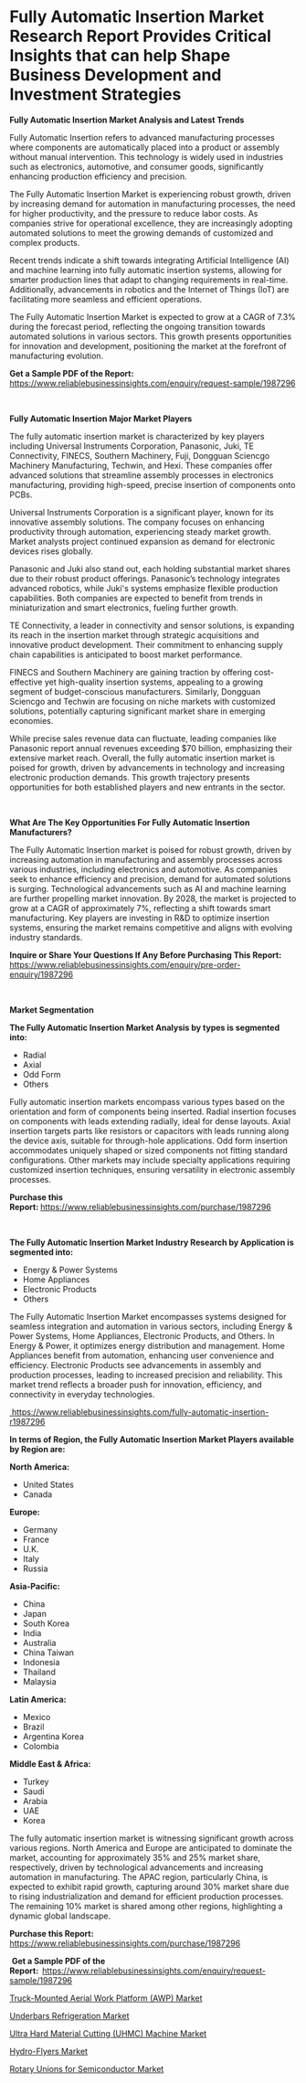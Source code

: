 <p><h1>Fully Automatic Insertion Market Research Report Provides Critical Insights that can help Shape Business Development and Investment Strategies</h1></p><p><strong>Fully Automatic Insertion Market Analysis and Latest Trends</strong></p>
<p><p>Fully Automatic Insertion refers to advanced manufacturing processes where components are automatically placed into a product or assembly without manual intervention. This technology is widely used in industries such as electronics, automotive, and consumer goods, significantly enhancing production efficiency and precision.</p><p>The Fully Automatic Insertion Market is experiencing robust growth, driven by increasing demand for automation in manufacturing processes, the need for higher productivity, and the pressure to reduce labor costs. As companies strive for operational excellence, they are increasingly adopting automated solutions to meet the growing demands of customized and complex products.</p><p>Recent trends indicate a shift towards integrating Artificial Intelligence (AI) and machine learning into fully automatic insertion systems, allowing for smarter production lines that adapt to changing requirements in real-time. Additionally, advancements in robotics and the Internet of Things (IoT) are facilitating more seamless and efficient operations.</p><p>The Fully Automatic Insertion Market is expected to grow at a CAGR of 7.3% during the forecast period, reflecting the ongoing transition towards automated solutions in various sectors. This growth presents opportunities for innovation and development, positioning the market at the forefront of manufacturing evolution.</p></p>
<p><strong>Get a Sample PDF of the Report:&nbsp;</strong> <a href="https://www.reliablebusinessinsights.com/enquiry/request-sample/1987296?utm_campaign=1091&utm_medium=2&utm_source=Github&utm_content=ia&utm_term=02032025&utm_id=fully-automatic-insertion">https://www.reliablebusinessinsights.com/enquiry/request-sample/1987296</a></p>
<p>&nbsp;</p>
<p><strong>Fully Automatic Insertion Major Market Players</strong></p>
<p><p>The fully automatic insertion market is characterized by key players including Universal Instruments Corporation, Panasonic, Juki, TE Connectivity, FINECS, Southern Machinery, Fuji, Dongguan Sciencgo Machinery Manufacturing, Techwin, and Hexi. These companies offer advanced solutions that streamline assembly processes in electronics manufacturing, providing high-speed, precise insertion of components onto PCBs.</p><p>Universal Instruments Corporation is a significant player, known for its innovative assembly solutions. The company focuses on enhancing productivity through automation, experiencing steady market growth. Market analysts project continued expansion as demand for electronic devices rises globally.</p><p>Panasonic and Juki also stand out, each holding substantial market shares due to their robust product offerings. Panasonic’s technology integrates advanced robotics, while Juki's systems emphasize flexible production capabilities. Both companies are expected to benefit from trends in miniaturization and smart electronics, fueling further growth.</p><p>TE Connectivity, a leader in connectivity and sensor solutions, is expanding its reach in the insertion market through strategic acquisitions and innovative product development. Their commitment to enhancing supply chain capabilities is anticipated to boost market performance.</p><p>FINECS and Southern Machinery are gaining traction by offering cost-effective yet high-quality insertion systems, appealing to a growing segment of budget-conscious manufacturers. Similarly, Dongguan Sciencgo and Techwin are focusing on niche markets with customized solutions, potentially capturing significant market share in emerging economies.</p><p>While precise sales revenue data can fluctuate, leading companies like Panasonic report annual revenues exceeding $70 billion, emphasizing their extensive market reach. Overall, the fully automatic insertion market is poised for growth, driven by advancements in technology and increasing electronic production demands. This growth trajectory presents opportunities for both established players and new entrants in the sector.</p></p>
<p>&nbsp;</p>
<p><strong>What Are The Key Opportunities For Fully Automatic Insertion Manufacturers?</strong></p>
<p><p>The Fully Automatic Insertion market is poised for robust growth, driven by increasing automation in manufacturing and assembly processes across various industries, including electronics and automotive. As companies seek to enhance efficiency and precision, demand for automated solutions is surging. Technological advancements such as AI and machine learning are further propelling market innovation. By 2028, the market is projected to grow at a CAGR of approximately 7%, reflecting a shift towards smart manufacturing. Key players are investing in R&D to optimize insertion systems, ensuring the market remains competitive and aligns with evolving industry standards.</p></p>
<p><strong>Inquire or Share Your Questions If Any Before Purchasing This Report:</strong> <a href="https://www.reliablebusinessinsights.com/enquiry/pre-order-enquiry/1987296?utm_campaign=1091&utm_medium=2&utm_source=Github&utm_content=ia&utm_term=02032025&utm_id=fully-automatic-insertion">https://www.reliablebusinessinsights.com/enquiry/pre-order-enquiry/1987296</a></p>
<p>&nbsp;</p>
<p><strong>Market Segmentation</strong></p>
<p><strong>The Fully Automatic Insertion Market Analysis by types is segmented into:</strong></p>
<p><ul><li>Radial</li><li>Axial</li><li>Odd Form</li><li>Others</li></ul></p>
<p><p>Fully automatic insertion markets encompass various types based on the orientation and form of components being inserted. Radial insertion focuses on components with leads extending radially, ideal for dense layouts. Axial insertion targets parts like resistors or capacitors with leads running along the device axis, suitable for through-hole applications. Odd form insertion accommodates uniquely shaped or sized components not fitting standard configurations. Other markets may include specialty applications requiring customized insertion techniques, ensuring versatility in electronic assembly processes.</p></p>
<p><strong>Purchase this Report:&nbsp;</strong><a href="https://www.reliablebusinessinsights.com/purchase/1987296?utm_campaign=1091&utm_medium=2&utm_source=Github&utm_content=ia&utm_term=02032025&utm_id=fully-automatic-insertion">https://www.reliablebusinessinsights.com/purchase/1987296</a></p>
<p>&nbsp;</p>
<p><strong>The Fully Automatic Insertion Market Industry Research by Application is segmented into:</strong></p>
<p><ul><li>Energy & Power Systems</li><li>Home Appliances</li><li>Electronic Products</li><li>Others</li></ul></p>
<p><p>The Fully Automatic Insertion Market encompasses systems designed for seamless integration and automation in various sectors, including Energy & Power Systems, Home Appliances, Electronic Products, and Others. In Energy & Power, it optimizes energy distribution and management. Home Appliances benefit from automation, enhancing user convenience and efficiency. Electronic Products see advancements in assembly and production processes, leading to increased precision and reliability. This market trend reflects a broader push for innovation, efficiency, and connectivity in everyday technologies.</p></p>
<p><a href="https://www.reliablebusinessinsights.com/fully-automatic-insertion-r1987296?utm_campaign=1091&utm_medium=2&utm_source=Github&utm_content=ia&utm_term=02032025&utm_id=fully-automatic-insertion">&nbsp;https://www.reliablebusinessinsights.com/fully-automatic-insertion-r1987296</a></p>
<p><strong>In terms of Region, the Fully Automatic Insertion Market Players available by Region are:</strong></p>
<p>
    <p> <strong> North America: </strong>
        <ul>
            <li>United States</li>
            <li>Canada</li>
        </ul>
        </p> 
    <p> <strong> Europe: </strong>
        <ul>
            <li>Germany</li>
            <li>France</li>
            <li>U.K.</li>
            <li>Italy</li>
            <li>Russia</li>
        </ul>
        </p> 
    <p> <strong> Asia-Pacific: </strong>
        <ul>
            <li>China</li>
            <li>Japan</li>
            <li>South Korea</li>
            <li>India</li>
            <li>Australia</li>
            <li>China Taiwan</li>
            <li>Indonesia</li>
            <li>Thailand</li>
            <li>Malaysia</li>
        </ul>
        </p> 
    <p> <strong> Latin America: </strong>
        <ul>
            <li>Mexico</li>
            <li>Brazil</li>
            <li>Argentina Korea</li>
            <li>Colombia</li>
        </ul>
        </p> 
    <p> <strong> Middle East & Africa: </strong>
        <ul>
            <li>Turkey</li>
            <li>Saudi</li>
            <li>Arabia</li>
            <li>UAE</li>
            <li>Korea</li>
        </ul>
    </p>
    </p>
<p><p>The fully automatic insertion market is witnessing significant growth across various regions. North America and Europe are anticipated to dominate the market, accounting for approximately 35% and 25% market share, respectively, driven by technological advancements and increasing automation in manufacturing. The APAC region, particularly China, is expected to exhibit rapid growth, capturing around 30% market share due to rising industrialization and demand for efficient production processes. The remaining 10% market is shared among other regions, highlighting a dynamic global landscape.</p></p>
<p><strong>Purchase this Report: </strong><a href="https://www.reliablebusinessinsights.com/purchase/1987296?utm_campaign=1091&utm_medium=2&utm_source=Github&utm_content=ia&utm_term=02032025&utm_id=fully-automatic-insertion">https://www.reliablebusinessinsights.com/purchase/1987296</a></p>
<p>&nbsp;<strong>Get a Sample PDF of the Report:&nbsp;&nbsp;</strong><a href="https://www.reliablebusinessinsights.com/enquiry/request-sample/1987296?utm_campaign=1091&utm_medium=2&utm_source=Github&utm_content=ia&utm_term=02032025&utm_id=fully-automatic-insertion">https://www.reliablebusinessinsights.com/enquiry/request-sample/1987296</a></p>
<p><strong></strong></p>
<p><p><a href="https://github.com/anesimazikpd/Market-Research-Report-List-1/blob/main/truck-mounted-aerial-work-platform-awp-market.md?utm_campaign=1091&utm_medium=2&utm_source=Github&utm_content=ia&utm_term=02032025&utm_id=fully-automatic-insertion">Truck-Mounted Aerial Work Platform (AWP) Market</a></p><p><a href="https://github.com/donsonjupa/Market-Research-Report-List-1/blob/main/underbars-refrigeration-market.md?utm_campaign=1091&utm_medium=2&utm_source=Github&utm_content=ia&utm_term=02032025&utm_id=fully-automatic-insertion">Underbars Refrigeration Market</a></p><p><a href="https://github.com/welidaeisya/Market-Research-Report-List-1/blob/main/ultra-hard-material-cutting-uhmc-machine-market.md?utm_campaign=1091&utm_medium=2&utm_source=Github&utm_content=ia&utm_term=02032025&utm_id=fully-automatic-insertion">Ultra Hard Material Cutting (UHMC) Machine Market</a></p><p><a href="https://github.com/tafuaraasswn/Market-Research-Report-List-1/blob/main/hydro-flyers-market.md?utm_campaign=1091&utm_medium=2&utm_source=Github&utm_content=ia&utm_term=02032025&utm_id=fully-automatic-insertion">Hydro-Flyers Market</a></p><p><a href="https://github.com/zhininzacher/Market-Research-Report-List-1/blob/main/rotary-unions-for-semiconductor-market.md?utm_campaign=1091&utm_medium=2&utm_source=Github&utm_content=ia&utm_term=02032025&utm_id=fully-automatic-insertion">Rotary Unions for Semiconductor Market</a></p></p>